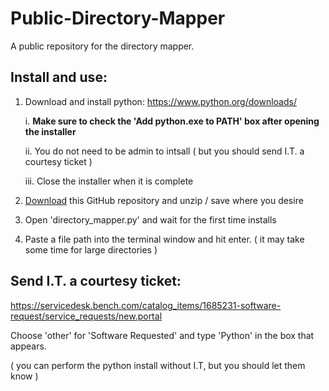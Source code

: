 # Public-Directory-Mapper
A public repository for the directory mapper.




## Install and use:

1. Download and install python: https://www.python.org/downloads/
   
   i. **Make sure to check the 'Add python.exe to PATH' box after opening the installer**
   
   ii. You do not need to be admin to intsall ( but you should send I.T. a courtesy ticket )

   iii. Close the installer when it is complete

3. <a href="https://github.com/matt-work-conway/Public-Directory-Mapper/archive/refs/heads/main.zip" target="_blank">Download</a> this GitHub repository and unzip / save where you desire
4. Open 'directory_mapper.py' and wait for the first time installs
5. Paste a file path into the terminal window and hit enter. ( it may take some time for large directories )

## Send I.T. a courtesy ticket:
https://servicedesk.bench.com/catalog_items/1685231-software-request/service_requests/new.portal

Choose 'other' for 'Software Requested' and type 'Python' in the box that appears.

( you can perform the python install without I.T, but you should let them know )
